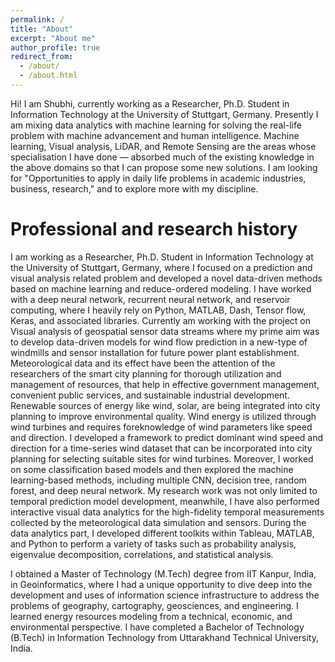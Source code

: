 ```yaml
---
permalink: /
title: "About"
excerpt: "About me"
author_profile: true
redirect_from: 
  - /about/
  - /about.html
---
```


Hi! I am Shubhi, currently working as a Researcher, Ph.D. Student in Information Technology at the University of Stuttgart, Germany. Presently I am mixing data analytics with machine learning for solving the real-life problem with machine advancement and human intelligence. Machine learning, Visual analysis, LiDAR, and Remote Sensing are the areas whose specialisation I have done — absorbed much of the existing knowledge in the above domains so that I can propose some new solutions. I am looking for "Opportunities to apply in daily life problems in academic industries, business, research," and to explore more with my discipline. 

Professional and research history
======

I am working as a Researcher, Ph.D. Student in Information Technology at the University of Stuttgart, Germany,  where I focused on a prediction and visual analysis related problem and developed a novel data-driven methods based on machine learning and reduce-ordered modeling. I have worked with a deep neural network, recurrent neural network, and reservoir computing, where I heavily rely on Python, MATLAB, Dash, Tensor flow, Keras, and associated libraries.
Currently am working with the project on Visual analysis of geospatial sensor data streams where my prime aim was to develop data-driven models for wind flow prediction in a new-type of windmills and sensor installation for future power plant establishment.
Meteorological data and its effect have been the attention of the researchers of the smart city planning for thorough utilization and management of resources, that help in effective government management, convenient public services, and sustainable industrial development. Renewable sources of energy like wind, solar, are being integrated into city planning to improve environmental quality. Wind energy is utilized through wind turbines and requires foreknowledge of wind parameters like speed and direction. I developed a framework to predict dominant wind speed and direction for a time-series wind dataset that can be incorporated into city planning for selecting suitable sites for wind turbines. 
Moreover, I worked on some classification based models and then explored the machine learning-based methods, including multiple CNN, decision tree, random forest, and deep neural network. My research work was not only limited to temporal prediction model development, meanwhile, I have also performed interactive visual data analytics for the high-fidelity temporal measurements collected by the meteorological data simulation and sensors. During the data analytics part, I developed different toolkits within Tableau, MATLAB, and Python to perform a variety of tasks such as probability analysis, eigenvalue decomposition, correlations, and statistical analysis. 

I obtained a Master of Technology (M.Tech) degree from IIT Kanpur, India, in Geoinformatics, where I had a unique opportunity to dive deep into the development and uses of information science infrastructure to address the problems of geography, cartography, geosciences, and engineering. I learned energy resources modeling from a technical, economic, and environmental perspective. I have completed a Bachelor of Technology (B.Tech) in Information Technology from Uttarakhand Technical University, India. 
